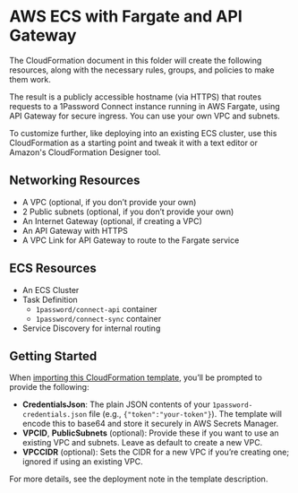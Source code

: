 # AWS ECS with Fargate and API Gateway

The CloudFormation document in this folder will create the following resources, along with the necessary rules, groups, and policies to make them work.

The result is a publicly accessible hostname (via HTTPS) that routes requests to a 1Password Connect instance running in AWS Fargate, using API Gateway for secure ingress. You can use your own VPC and subnets.

To customize further, like deploying into an existing ECS cluster, use this CloudFormation as a starting point and tweak it with a text editor or Amazon's CloudFormation Designer tool.

## Networking Resources

- A VPC (optional, if you don’t provide your own)
- 2 Public subnets (optional, if you don’t provide your own)
- An Internet Gateway (optional, if creating a VPC)
- An API Gateway with HTTPS
- A VPC Link for API Gateway to route to the Fargate service

## ECS Resources

- An ECS Cluster
- Task Definition
  - `1password/connect-api` container
  - `1password/connect-sync` container
- Service Discovery for internal routing

## Getting Started

When [importing this CloudFormation template](https://docs.aws.amazon.com/AWSCloudFormation/latest/UserGuide/cfn-using-console-create-stack-template.html), you’ll be prompted to provide the following:

- **CredentialsJson**: The plain JSON contents of your `1password-credentials.json` file (e.g., `{"token":"your-token"}`). The template will encode this to base64 and store it securely in AWS Secrets Manager.
- **VPCID**, **PublicSubnets** (optional): Provide these if you want to use an existing VPC and subnets. Leave as default to create a new VPC.
- **VPCCIDR** (optional): Sets the CIDR for a new VPC if you’re creating one; ignored if using an existing VPC.

For more details, see the deployment note in the template description.